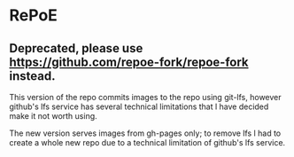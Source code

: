 # RePoE

## Deprecated, please use https://github.com/repoe-fork/repoe-fork instead.

This version of the repo commits images to the repo using git-lfs, however github's lfs service has several technical limitations that l have decided make it not worth using.

The new version serves images from gh-pages only; to remove lfs l had to create a whole new repo due to a technical limitation of github's lfs service.
